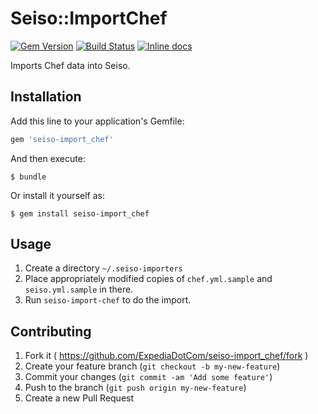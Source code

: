 # Seiso::ImportChef

[![Gem Version](https://badge.fury.io/rb/seiso-import_chef.svg)](http://badge.fury.io/rb/seiso-import_chef)
[![Build Status](https://travis-ci.org/ExpediaDotCom/seiso-import_chef.svg)](https://travis-ci.org/ExpediaDotCom/seiso-import_chef)
[![Inline docs](http://inch-ci.org/github/ExpediaDotCom/seiso-import_chef.svg?branch=master)](http://inch-ci.org/github/ExpediaDotCom/seiso-import_chef)

Imports Chef data into Seiso.

## Installation

Add this line to your application's Gemfile:

```ruby
gem 'seiso-import_chef'
```

And then execute:

    $ bundle

Or install it yourself as:

    $ gem install seiso-import_chef

## Usage

1. Create a directory `~/.seiso-importers`
2. Place appropriately modified copies of `chef.yml.sample` and `seiso.yml.sample` in there.
3. Run `seiso-import-chef` to do the import.

## Contributing

1. Fork it ( https://github.com/ExpediaDotCom/seiso-import_chef/fork )
2. Create your feature branch (`git checkout -b my-new-feature`)
3. Commit your changes (`git commit -am 'Add some feature'`)
4. Push to the branch (`git push origin my-new-feature`)
5. Create a new Pull Request
